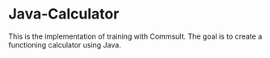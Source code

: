 # Java-Calculator
This is the implementation of training with Commsult. The goal is to create a functioning calculator using Java.
